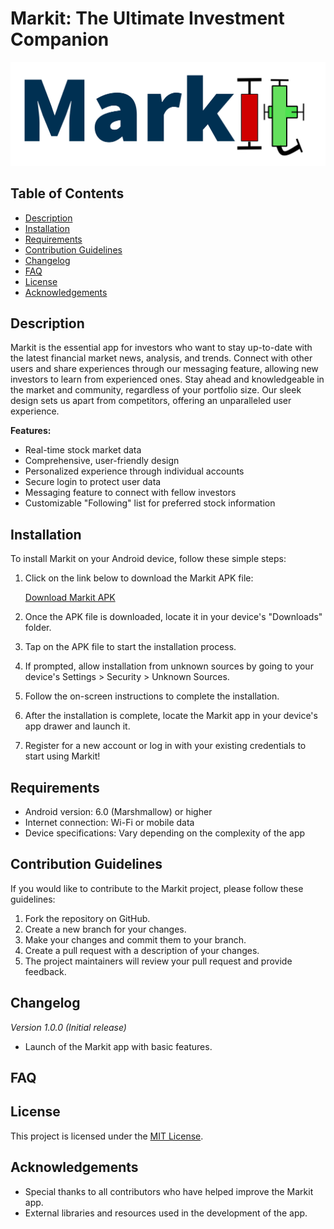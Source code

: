 # Markit: The Ultimate Investment Companion
![Markit Logo](Markit%20Logo.png)
## Table of Contents
- [Description](#description)
- [Installation](#installation)
- [Requirements](#requirements)
- [Contribution Guidelines](#contribution-guidelines)
- [Changelog](#changelog)
- [FAQ](#faq)
- [License](#license)
- [Acknowledgements](#acknowledgements)

## Description

Markit is the essential app for investors who want to stay up-to-date with the latest financial market news, analysis, and trends. Connect with other users and share experiences through our messaging feature, allowing new investors to learn from experienced ones. Stay ahead and knowledgeable in the market and community, regardless of your portfolio size. Our sleek design sets us apart from competitors, offering an unparalleled user experience.

**Features:**

- Real-time stock market data
- Comprehensive, user-friendly design
- Personalized experience through individual accounts
- Secure login to protect user data
- Messaging feature to connect with fellow investors
- Customizable "Following" list for preferred stock information

## Installation

To install Markit on your Android device, follow these simple steps:

1. Click on the link below to download the Markit APK file:

   [Download Markit APK](https://example.com/Markit.apk)

2. Once the APK file is downloaded, locate it in your device's "Downloads" folder.

3. Tap on the APK file to start the installation process.

4. If prompted, allow installation from unknown sources by going to your device's Settings > Security > Unknown Sources.

5. Follow the on-screen instructions to complete the installation.

6. After the installation is complete, locate the Markit app in your device's app drawer and launch it.

7. Register for a new account or log in with your existing credentials to start using Markit!

## Requirements

- Android version: 6.0 (Marshmallow) or higher
- Internet connection: Wi-Fi or mobile data
- Device specifications: Vary depending on the complexity of the app

## Contribution Guidelines

If you would like to contribute to the Markit project, please follow these guidelines:

1. Fork the repository on GitHub.
2. Create a new branch for your changes.
3. Make your changes and commit them to your branch.
4. Create a pull request with a description of your changes.
5. The project maintainers will review your pull request and provide feedback.

## Changelog

_Version 1.0.0 (Initial release)_
- Launch of the Markit app with basic features.

## FAQ

## License

This project is licensed under the [MIT License](LICENSE.md).

## Acknowledgements

- Special thanks to all contributors who have helped improve the Markit app.
- External libraries and resources used in the development of the app.
